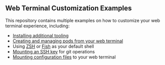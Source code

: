## Web Terminal Customization Examples

This repository contains multiple examples on how to customize your web terminal experience, including:

- [Installing additional tooling](./extra-tooling/)
- [Creating and managing pods from your web terminal](./kubedock/)
- Using [ZSH](./zsh/) or [Fish](./fish/) as your default shell
- [Mounting an SSH key](./ssh/) for git operations
- [Mounting configuration files](./automount-configmap/) to your web terminal